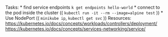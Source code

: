 Tasks:
    * find service endpoints `k get endpoints hello-world`
    * connect to the pod inside the cluster (( `kubectl run -it --rm --image=alpine test` ))
    * Use NodePort (( `minikube ip`, `kubectl get svc` ))
Resources:
    https://kubernetes.io/docs/concepts/workloads/controllers/deployment/
    https://kubernetes.io/docs/concepts/services-networking/service/